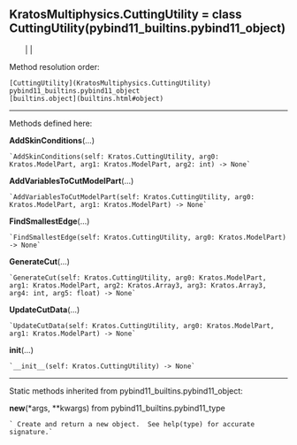   
**KratosMultiphysics.CuttingUtility** = class
CuttingUtility(pybind11_builtins.pybind11_object)  
---  
`    `|   |

Method resolution order:

    [CuttingUtility](KratosMultiphysics.CuttingUtility)
    pybind11_builtins.pybind11_object
    [builtins.object](builtins.html#object)

* * *

Methods defined here:  

**AddSkinConditions**(...)

    `AddSkinConditions(self: Kratos.CuttingUtility, arg0: Kratos.ModelPart, arg1: Kratos.ModelPart, arg2: int) -> None`

**AddVariablesToCutModelPart**(...)

    `AddVariablesToCutModelPart(self: Kratos.CuttingUtility, arg0: Kratos.ModelPart, arg1: Kratos.ModelPart) -> None`

**FindSmallestEdge**(...)

    `FindSmallestEdge(self: Kratos.CuttingUtility, arg0: Kratos.ModelPart) -> None`

**GenerateCut**(...)

    `GenerateCut(self: Kratos.CuttingUtility, arg0: Kratos.ModelPart, arg1: Kratos.ModelPart, arg2: Kratos.Array3, arg3: Kratos.Array3, arg4: int, arg5: float) -> None`

**UpdateCutData**(...)

    `UpdateCutData(self: Kratos.CuttingUtility, arg0: Kratos.ModelPart, arg1: Kratos.ModelPart) -> None`

**__init__**(...)

    `__init__(self: Kratos.CuttingUtility) -> None`

* * *

Static methods inherited from pybind11_builtins.pybind11_object:  

**__new__**(*args, **kwargs) from pybind11_builtins.pybind11_type

    ` Create and return a new object.  See help(type) for accurate signature.`

